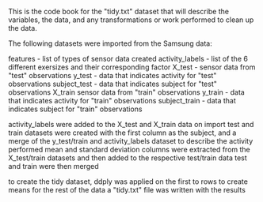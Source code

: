 This is the code book for the "tidy.txt" dataset that will describe the variables, the data, and any transformations or work performed to clean up the data.

The following datasets were imported from the Samsung data:

features - list of types of sensor data created
activity_labels - list of the 6 different exersizes and their corresponding factor
X_test - sensor data from "test" observations
y_test - data that indicates activity for "test" observations 
subject_test - data that indicates subject for "test" observations
X_train sensor data from "train" observations
y_train - data that indicates activity for "train" observations
subject_train - data that indicates subject for "train" observations

activity_labels were added to the X_test and X_train data on import
test and train datasets were created with the first column as the subject, and a merge of the y_test/train and activity_labels dataset to describe the activity performed
mean and standard deviation columns were extracted from the X_test/train datasets and then added to the respective test/train data
test and train were then merged

to create the tidy dataset, ddply was applied on the first to rows to create means for the rest of the data
a "tidy.txt" file was written with the results
